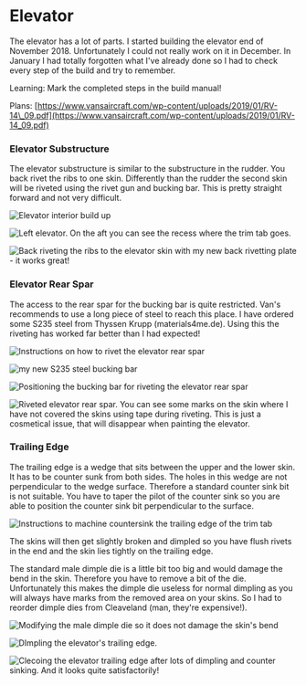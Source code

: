 # Elevator

The elevator has a lot of parts. I started building the elevator end of November 2018. Unfortunately I could not really work on it in December. In January I had totally forgotten what I've already done so I had to check every step of the build and try to remember.

Learning: Mark the completed steps in the build manual!

Plans: [https://www.vansaircraft.com/wp-content/uploads/2019/01/RV-14\_09.pdf](https://www.vansaircraft.com/wp-content/uploads/2019/01/RV-14_09.pdf)

### Elevator Substructure

The elevator substructure is similar to the substructure in the rudder. You back rivet the ribs to one skin. Differently than the rudder the second skin will be riveted using the rivet gun and bucking bar. This is pretty straight forward and not very difficult.

![Elevator interior build up](../.gitbook/assets/20181208_215742.jpg)

![Left elevator. On the aft you can see the recess where the trim tab goes.](../.gitbook/assets/20181209_171022.jpg)

![Back riveting the ribs to the elevator skin with my new back rivetting plate - it works great!](../.gitbook/assets/20190209_215507.jpg)

### Elevator Rear Spar

The access to the rear spar for the bucking bar is quite restricted. Van's recommends to use a long piece of steel to reach this place. I have ordered some S235 steel from Thyssen Krupp \(materials4me.de\). Using this the riveting has worked far better than I had expected!



![Instructions on how to rivet the elevator rear spar](../.gitbook/assets/bildschirmfoto-vom-2019-02-27-15-02-40.png)

![my new S235 steel bucking bar](../.gitbook/assets/whatsapp-image-2019-02-23-at-16.18.49.jpeg)

![Positioning the bucking bar for riveting the elevator rear spar](../.gitbook/assets/whatsapp-image-2019-02-23-at-16.18.49-1.jpeg)

![Riveted elevator rear spar. You can see some marks on the skin where I have not covered the skins using tape during riveting. This is just a cosmetical issue, that will disappear when painting the elevator.](../.gitbook/assets/whatsapp-image-2019-02-23-at-16.18.49-2.jpeg)

### Trailing Edge

The trailing edge is a wedge that sits between the upper and the lower skin. It has to be counter sunk from both sides. The holes in this wedge are not perpendicular to the wedge surface. Therefore a standard counter sink bit is not suitable. You have to taper the pilot of the counter sink so you are able to position the counter sink bit perpendicular to the surface.

![Instructions to machine countersink the trailing edge of the trim tab](../.gitbook/assets/bildschirmfoto-vom-2019-02-27-14-54-49.png)

The skins will then get slightly broken and dimpled so you have flush rivets in the end and the skin lies tightly on the trailing edge.

The standard male dimple die is a little bit too big and would damage the bend in the skin. Therefore you have to remove a bit of the die. Unfortunately this makes the dimple die useless for normal dimpling as you will always have marks from the removed area on your skins. So I had to reorder dimple dies from Cleaveland \(man, they're expensive!\).

![Modifying the male dimple die so it does not damage the skin&apos;s bend](../.gitbook/assets/bildschirmfoto-vom-2019-02-27-15-31-22.png)

![DImpling the elevator&apos;s trailing edge.](../.gitbook/assets/20190212_210217.jpg)

![Clecoing the elevator trailing edge after lots of dimpling and counter sinking. And it looks quite satisfactorily!](../.gitbook/assets/20190212_215048.jpg)

